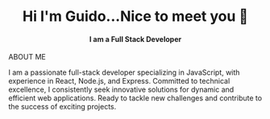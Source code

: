 <div align=center> 

 <h1> Hi I'm Guido...Nice to meet you 👋</h1>
 <h4> I am a Full Stack Developer </h4>
 

</div>

ABOUT ME 

<p> I am a passionate full-stack developer specializing in JavaScript, with experience in React, Node.js, and Express. Committed to technical excellence, I consistently seek innovative solutions for dynamic and efficient web applications. Ready to tackle new challenges and contribute to the success of exciting projects. <p>
